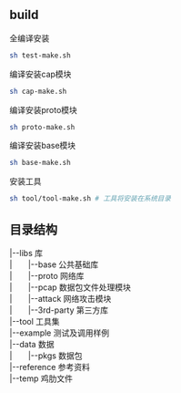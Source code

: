 ## build
全编译安装
``` bash
sh test-make.sh
```
编译安装cap模块
``` bash
sh cap-make.sh
```
编译安装proto模块
``` bash
sh proto-make.sh
```
编译安装base模块
``` bash
sh base-make.sh
```
安装工具
``` bash
sh tool/tool-make.sh # 工具将安装在系统目录
```

## 目录结构
|--libs 库  
|　　|--base 公共基础库  
|　　|--proto 网络库  
|　　|--pcap 数据包文件处理模块  
|　　|--attack 网络攻击模块  
|　　|--3rd-party 第三方库  
|--tool 工具集  
|--example 测试及调用样例  
|--data 数据  
|　　|--pkgs 数据包  
|--reference 参考资料  
|--temp 鸡肋文件  
